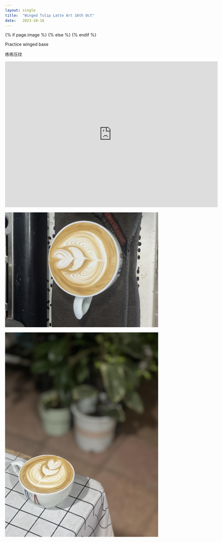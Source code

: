 ```yaml
---
layout: single
title:  "Winged Tulip Latte Art 16th Oct"
date:   2023-10-16
---
```


{% if page.image %}
  <meta property="og:image" content="/assets/img/2023/10/16/IMG_8698.jpg">
{% else %}
  <meta property="og:image" content="/assets/img/2023/10/16/IMG_8698.jpg">
{% endif %}

<meta property="og:description" content="Winged Tulip Latte Art 16th Oct" />


Practice winged base

练练压纹



<div class="embed-container">
  <iframe
      src="https://www.youtube.com/embed/SBD2FwA_XB4"
      width="700"
      height="480"
      frameborder="0"
      allowfullscreen="true">
  </iframe>
</div>



![](/assets/img/2023/10/16/IMG_8695.jpg)

![](/assets/img/2023/10/16/IMG_8698.jpg)

